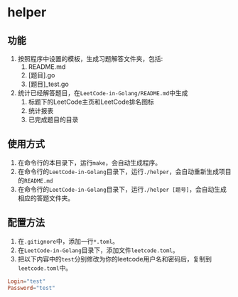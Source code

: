# helper

## 功能
1. 按照程序中设置的模板，生成习题解答文件夹，包括:
    1. README.md
    1. [题目].go
    1. [题目]_test.go
1. 统计已经解答题目，在`LeetCode-in-Golang/README.md`中生成
    1. 标题下的LeetCode主页和LeetCode排名图标
    1. 统计报表
    1. 已完成题目的目录

## 使用方式 
1. 在命令行的本目录下，运行`make`，会自动生成程序。
1. 在命令行的`LeetCode-in-Golang`目录下，运行`./helper`，会自动重新生成项目的`README.md`
1. 在命令行的`LeetCode-in-Golang`目录下，运行`./helper [题号]`，会自动生成相应的答题文件夹。
    
## 配置方法
1. 在`.gitignore`中，添加一行`*.toml`。
1. 在`LeetCode-in-Golang`目录下，添加文件`leetcode.toml`。
1. 把以下内容中的`test`分别修改为你的leetcode用户名和密码后，复制到`leetcode.toml`中。
```toml
Login="test"
Password="test"
```
